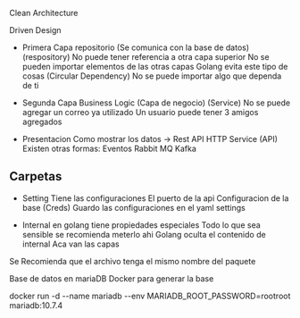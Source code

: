 Clean Architecture

Driven Design


- Primera Capa repositorio (Se comunica con la base de datos) (respository) No puede tener referencia a otra capa superior
    No se pueden importar elementos de las otras capas
    Golang evita este tipo de cosas (Circular Dependency)
    No se puede importar algo que dependa de ti

- Segunda Capa Business Logic (Capa de negocio) (Service)
    No se puede agregar un correo ya utilizado
    Un usuario puede tener 3 amigos agregados


- Presentacion Como mostrar los datos -> Rest API HTTP Service (API)
    Existen otras formas:
        Eventos
        Rabbit MQ 
        Kafka


## Carpetas
- Setting 
    Tiene las configuraciones 
    El puerto de la api
    Configuracion de la base (Creds)
    Guardo las configuraciones en el yaml settings

- Internal en golang tiene propiedades especiales
    Todo lo que sea sensible se recomienda meterlo ahi
    Golang oculta el contenido de internal
    Aca van las capas

Se Recomienda que el archivo tenga el mismo nombre del paquete

Base de datos en mariaDB
Docker para generar la base 

docker run -d --name mariadb --env MARIADB_ROOT_PASSWORD=rootroot  mariadb:10.7.4